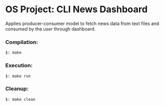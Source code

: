 <h1>OS Project: CLI News Dashboard</h1>

<p>Applies producer-consumer model to fetch news data from text files and consumed by the user through dashboard.</p>

<h3>Compilation:</h3>
<code>$: make</code>
<br/>
<h3>Execution:</h3>
<code>$: make run</code>
<br/>
<h3>Cleanup:</h3>
<code>$: make clean</code>
